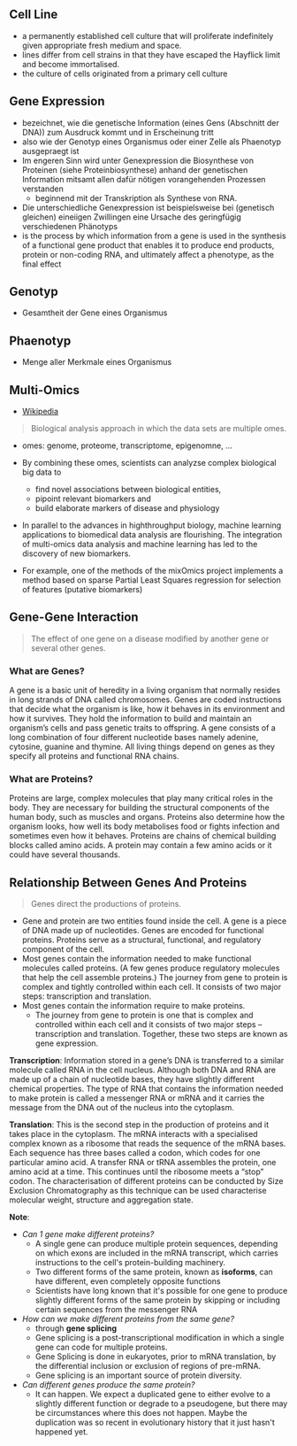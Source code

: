 
## Cell Line 
- a permanently established cell culture that will proliferate indefinitely given appropriate fresh medium and space.
- lines differ from cell strains in that they have escaped the Hayflick limit and become immortalised.
- the culture of cells originated from a primary cell culture

## Gene Expression
- bezeichnet, wie die genetische Information (eines Gens (Abschnitt der DNA)) zum Ausdruck kommt und in Erscheinung tritt
- also wie der Genotyp eines Organismus oder einer Zelle als Phaenotyp ausgepraegt ist
- Im engeren Sinn wird unter Genexpression die Biosynthese von Proteinen (siehe Proteinbiosynthese) anhand der genetischen Information mitsamt allen dafür nötigen vorangehenden Prozessen verstanden
  - beginnend mit der Transkription als Synthese von RNA.
- Die unterschiedliche Genexpression ist beispielsweise bei (genetisch gleichen) eineiigen Zwillingen eine Ursache des geringfügig verschiedenen Phänotyps
-  is the process by which information from a gene is used in the synthesis of a functional gene product that enables it to produce end products, protein or non-coding RNA, and ultimately affect a phenotype, as the final effect

## Genotyp
- Gesamtheit der Gene eines Organismus

## Phaenotyp
- Menge aller Merkmale eines Organismus

## Multi-Omics
- [Wikipedia](https://en.wikipedia.org/wiki/Multiomics#:~:text=Multiomics%2C%20multi%2Domics%2C%20integrative,it%20is%20sequenced\)%3B%20in)

> Biological analysis approach in which the data sets are multiple omes.

- omes: genome, proteome, transcriptome, epigenomne, ...
- By combining these omes, scientists can analyzse complex biological big data to 
  - find novel associations between biological entities,
  - pipoint relevant biomarkers and 
  - build elaborate markers of disease and physiology


- In parallel to the advances in highthroughput biology, machine learning applications to biomedical data analysis are flourishing. The integration of multi-omics data analysis and machine learning has led to the discovery of new biomarkers.
- For example, one of the methods of the mixOmics project implements a method based on sparse Partial Least Squares regression for selection of features (putative biomarkers)

## Gene-Gene Interaction

> The effect of one gene on a disease modified by another gene or several other genes.

### What are Genes? 

A gene is a basic unit of heredity in a living organism that normally resides in long strands of DNA called chromosomes. Genes are coded instructions that decide what the organism is like, how it behaves in its environment and how it survives. They hold the information to build and maintain an organism’s cells and pass genetic traits to offspring. A gene consists of a long combination of four different nucleotide bases namely adenine, cytosine, guanine and thymine. All living things depend on genes as they specify all proteins and functional RNA chains.

### What are Proteins?

Proteins are large, complex molecules that play many critical roles in the body. They are necessary for building the structural components of the human body, such as muscles and organs. Proteins also determine how the organism looks, how well its body metabolises food or fights infection and sometimes even how it behaves. Proteins are chains of chemical building blocks called amino acids. A protein may contain a few amino acids or it could have several thousands.


## Relationship Between Genes And Proteins

> Genes direct the productions of proteins.

- Gene and protein are two entities found inside the cell. A gene is a piece of DNA made up of nucleotides. Genes are encoded for functional proteins. Proteins serve as a structural, functional, and regulatory component of the cell.
- Most genes contain the information needed to make functional molecules called proteins. (A few genes produce regulatory molecules that help the cell assemble proteins.) The journey from gene to protein is complex and tightly controlled within each cell. It consists of two major steps: transcription and translation.
- Most genes contain the information require to make proteins. 
  - The journey from gene to protein is one that is complex and controlled within each cell and it consists of two major steps – transcription and translation. Together, these two steps are known as gene expression.

__Transcription__: Information stored in a gene’s DNA is transferred to a similar molecule called RNA in the cell nucleus. Although both DNA and RNA are made up of a chain of nucleotide bases, they have slightly different chemical properties. The type of RNA that contains the information needed to make protein is called a messenger RNA or mRNA and it carries the message from the DNA out of the nucleus into the cytoplasm.

__Translation__: This is the second step in the production of proteins and it takes place in the cytoplasm. The mRNA interacts with a specialised complex known as a ribosome that reads the sequence of the mRNA bases. Each sequence has three bases called a codon, which codes for one particular amino acid. A transfer RNA or tRNA assembles the protein, one amino acid at a time. This continues until the ribosome meets a “stop” codon. The characterisation of different proteins can be conducted by Size Exclusion Chromatography as this technique can be used characterise molecular weight, structure and aggregation state.

__Note__: 
- _Can 1 gene make different proteins?_
  - A single gene can produce multiple protein sequences, depending on which exons are included in the mRNA transcript, which carries instructions to the cell's protein-building machinery. 
  - Two different forms of the same protein, known as __isoforms__, can have different, even completely opposite functions
  - Scientists have long known that it's possible for one gene to produce slightly different forms of the same protein by skipping or including certain sequences from the messenger RNA
- _How can we make different proteins from the same gene?_
  - through __gene splicing__
  - Gene splicing is a post-transcriptional modification in which a single gene can code for multiple proteins. 
  - Gene Splicing is done in eukaryotes, prior to mRNA translation, by the differential inclusion or exclusion of regions of pre-mRNA. 
  - Gene splicing is an important source of protein diversity.
- _Can different genes produce the same protein?_
  - It can happen. We expect a duplicated gene to either evolve to a slightly different function or degrade to a pseudogene, but there may be circumstances where this does not happen. Maybe the duplication was so recent in evolutionary history that it just hasn't happened yet.

